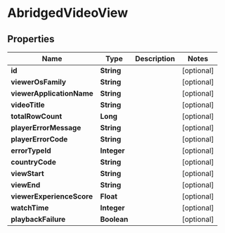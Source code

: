 

# AbridgedVideoView

## Properties

Name | Type | Description | Notes
------------ | ------------- | ------------- | -------------
**id** | **String** |  |  [optional]
**viewerOsFamily** | **String** |  |  [optional]
**viewerApplicationName** | **String** |  |  [optional]
**videoTitle** | **String** |  |  [optional]
**totalRowCount** | **Long** |  |  [optional]
**playerErrorMessage** | **String** |  |  [optional]
**playerErrorCode** | **String** |  |  [optional]
**errorTypeId** | **Integer** |  |  [optional]
**countryCode** | **String** |  |  [optional]
**viewStart** | **String** |  |  [optional]
**viewEnd** | **String** |  |  [optional]
**viewerExperienceScore** | **Float** |  |  [optional]
**watchTime** | **Integer** |  |  [optional]
**playbackFailure** | **Boolean** |  |  [optional]



